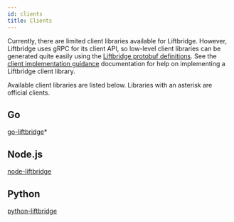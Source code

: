 ```yaml
---
id: clients
title: Clients
---
```


Currently, there are limited client libraries available for Liftbridge.
However, Liftbridge uses gRPC for its client API, so low-level client libraries
can be generated quite easily using the [Liftbridge protobuf
definitions](https://github.com/liftbridge-io/liftbridge-api). See the [client
implementation guidance](client_implementation.md) documentation for help on
implementing a Liftbridge client library.

Available client libraries are listed below. Libraries with an asterisk are
official clients.

## Go

[go-liftbridge](https://github.com/liftbridge-io/go-liftbridge)*

## Node.js

[node-liftbridge](https://github.com/paambaati/node-liftbridge)

## Python

[python-liftbridge](https://github.com/dgzlopes/python-liftbridge)
